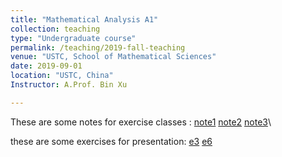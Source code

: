 ```yaml
---
title: "Mathematical Analysis A1"
collection: teaching
type: "Undergraduate course"
permalink: /teaching/2019-fall-teaching
venue: "USTC, School of Mathematical Sciences"
date: 2019-09-01
location: "USTC, China"
Instructor: A.Prof. Bin Xu

---
```

These are some notes for exercise classes :
[note1](https://Toxins.github.io/pdfs/第一次习题课.pdf)
[note2](https://Toxins.github.io/pdfs/习题课讲义.pdf)
[note3](https://Toxins.github.io/pdfs/习题课.pdf)\\


these are some exercises for presentation:
[e3](https://Toxins.github.io/pdfs/excercise3.2.pdf)
[e6](https://Toxins.github.io/pdfs/exercise6.1.pdf)

